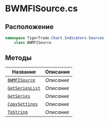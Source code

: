 
# BWMFISource.cs
## Расположение
```csharp
namespace TigerTrade.Chart.Indicators.Sources  
    class BWMFISource
```

## Методы
| Название | Описание |
| --- | --- |
| [`BWMFISource`](./metody/BWMFISource.md) | *Описание* |
| [`GetSeriesList`](./metody/GetSeriesList.md) | *Описание* |
| [`GetSeries`](./metody/GetSeries.md) | *Описание* |
| [`CopySettings`](./metody/CopySettings.md) | *Описание* |
| [`ToString`](./metody/ToString.md) | *Описание* |
